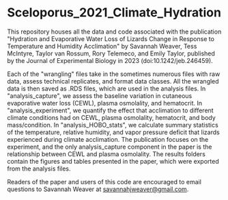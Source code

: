 # Sceloporus_2021_Climate_Hydration

This repository houses all the data and code associated with the publication "Hydration and Evaporative Water Loss of Lizards Change in Response to Temperature and Humidity Acclimation" by Savannah Weaver, Tess McIntyre, Taylor van Rossum, Rory Telemeco, and Emily Taylor, published by the Journal of Experimental Biology in 2023 (doi:10.1242/jeb.246459).

Each of the "wrangling" files take in the sometimes numerous files with raw data, assess technical replicates, and format data classes. All the wrangled data is then saved as .RDS files, which are used in the analysis files. In "analysis_capture", we assess the baseline variation in cutaneous evaporative water loss (CEWL), plasma osmolality, and hematocrit. In "analysis_experiment", we quantify the effect that acclimation to different climate conditions had on CEWL, plasma osmolality, hematocrit, and body mass/condition. In "analysis_HOBO_stats", we calculate summary statistics of the temperature, relative humidity, and vapor pressure deficit that lizards experienced during climate acclimation. The publication focuses on the experiment, and the only analysis_capture component in the paper is the relationship between CEWL and plasma osmolality. The results folders contain the figures and tables presented in the paper, which were exported from the analysis files.

Readers of the paper and users of this code are encouraged to email questions to Savannah Weaver at savannahjweaver@gmail.com.
